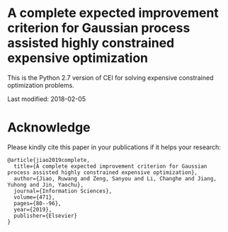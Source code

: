 # A complete expected improvement criterion for Gaussian process assisted highly constrained expensive optimization
This is the Python 2.7 version of CEI for solving expensive constrained optimization problems.

Last modified: 2018-02-05

# Acknowledge
Please kindly cite this paper in your publications if it helps your research:
```
@article{jiao2019complete,
  title={A complete expected improvement criterion for Gaussian process assisted highly constrained expensive optimization},
  author={Jiao, Ruwang and Zeng, Sanyou and Li, Changhe and Jiang, Yuhong and Jin, Yaochu},
  journal={Information Sciences},
  volume={471},
  pages={80--96},
  year={2019},
  publisher={Elsevier}
}
```
